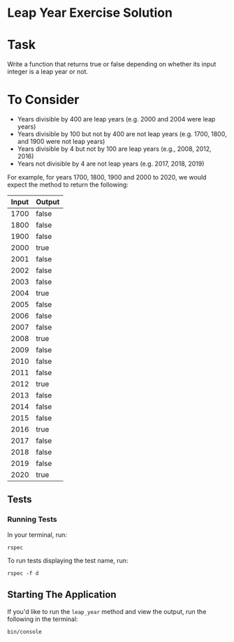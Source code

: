 # Leap Year Exercise Solution

# Task

Write a function that returns true or false depending on whether its input integer is a leap year or not.

# To Consider

- Years divisible by 400 are leap years (e.g. 2000 and 2004 were leap years)
- Years divisible by 100 but not by 400 are not leap years (e.g. 1700, 1800, and 1900 were not leap years)
- Years divisible by 4 but not by 100 are leap years (e.g., 2008, 2012, 2016)
- Years not divisible by 4 are not leap years (e.g. 2017, 2018, 2019)

For example, for years 1700, 1800, 1900 and 2000 to 2020, we would expect the method to return the following:

| Input | Output |
| ----- | ------ |
| 1700  | false  |
| 1800  | false  |
| 1900  | false  |
| 2000  | true   |
| 2001  | false  |
| 2002  | false  |
| 2003  | false  |
| 2004  | true   |
| 2005  | false  |
| 2006  | false  |
| 2007  | false  |
| 2008  | true   |
| 2009  | false  |
| 2010  | false  |
| 2011  | false  |
| 2012  | true   |
| 2013  | false  |
| 2014  | false  |
| 2015  | false  |
| 2016  | true   |
| 2017  | false  |
| 2018  | false  |
| 2019  | false  |
| 2020  | true   |

## Tests

### Running Tests

In your terminal, run:

```
rspec
```

To run tests displaying the test name, run:

```
rspec -f d
```

## Starting The Application

If you'd like to run the `leap_year` method and view the output, run the following in the terminal:

```
bin/console
```
